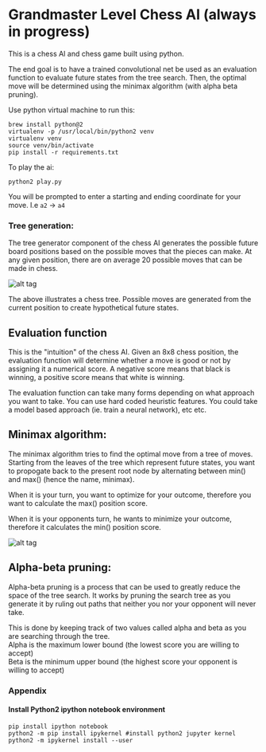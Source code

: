 # Grandmaster Level Chess AI (always in progress)

This is a chess AI and chess game built using python. 

The end goal is to have a trained convolutional net be used as an evaluation function to evaluate future states from the tree search.  Then, the optimal move will be determined using the minimax algorithm (with alpha beta pruning).


Use python virtual machine to run this:

```
brew install python@2
virtualenv -p /usr/local/bin/python2 venv 
virtualenv venv
source venv/bin/activate
pip install -r requirements.txt
```

To play the ai:
```
python2 play.py
```
You will be prompted to enter a starting and ending coordinate for your move.  I.e `a2` -> `a4`




### Tree generation:

The tree generator component of the chess AI generates the possible future board positions based on the possible moves that the pieces can make.  At any given position, there are on average 20 possible moves that can be made in chess.

![alt tag](http://www.andreykurenkov.com/writing/images/2016-4-15-a-brief-history-of-game-ai/2-evalfunc.png)

The above illustrates a chess tree.  Possible moves are generated from the current position to create hypothetical future states. 

## Evaluation function

This is the "intuition" of the chess AI.  Given an 8x8 chess position, the evaluation function will determine whether a move is good or not by assigning it a numerical score.   A negative score means that black is winning, a positive score means that white is winning.

The evaluation function can take many forms depending on what approach you want to take. You can use hard coded heuristic features. You could take a model based approach (ie. train a neural network), etc etc.


## Minimax algorithm:

The minimax algorithm tries to find the optimal move from a tree of moves.   Starting from the leaves of the tree which represent future states, you want to  propogate back to the present root node by alternating between min() and max() (hence the name, minimax). 

When it is your turn, you want to optimize for your outcome, therefore you want to calculate the max() position score. 

When it is your opponents turn, he wants to minimize your outcome, therefore it calculates the min() position score.

![alt tag](https://www3.ntu.edu.sg/home/ehchua/programming/java/images/GameTTT_minimax.png)



## Alpha-beta pruning:

Alpha-beta pruning is a process that can be used to greatly reduce the space of the tree search.  It works by pruning the search tree as you generate it by ruling out paths that neither you nor your opponent will never take.  

This is done by keeping track of two values called alpha and beta as you are searching through the tree.  
Alpha is the maximum lower bound (the lowest score you are willing to accept)  
Beta is the minimum upper bound (the highest score your opponent is willing to accept)  




### Appendix

#### Install Python2 ipython notebook environment
```
pip install ipython notebook
python2 -m pip install ipykernel #install python2 jupyter kernel
python2 -m ipykernel install --user
```
